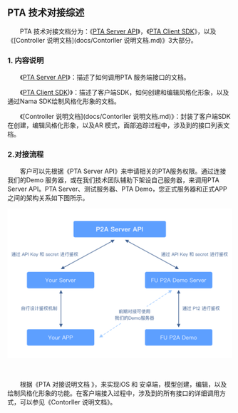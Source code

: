 ## PTA 技术对接综述

&emsp;&emsp;PTA 技术对接文档分为：《[PTA Server API](docs/PTA%20Server%20API.pdf)》，《[PTA Client SDK](docs/PTA%20Client%20SDK.md)》，以及《[Controller 说明文档](docs/Contorller 说明文档.md)》3大部分。

### 1. 内容说明

&emsp;&emsp;《[PTA Server API](docs/PTA%20Server%20API.pdf)》：描述了如何调用PTA 服务端接口的文档。

&emsp;&emsp;《[PTA Client SDK](docs/PTA%20Client%20SDK.md))》：描述了客户端SDK，如何创建和编辑风格化形象，以及通过Nama SDK绘制风格化形象的文档。

&emsp;&emsp;《[Controller 说明文档](docs/Contorller 说明文档.md)》：封装了客户端SDK在创建，编辑风格化形象，以及AR 模式，面部追踪过程中，涉及到的接口列表文档。	

### 2.对接流程

&emsp;&emsp;客户可以先根据《PTA Server API》来申请相关的PTA服务权限。通过连接我们的Demo 服务器，或在我们技术团队辅助下架设自己服务器，来调用PTA Server API。PTA Server、测试服务器、PTA Demo，您正式服务器和正式APP之间的架构关系如下图所示。

<img src=".\docs\res\PTA_structure.png"  />

​	

&emsp;&emsp;根据《PTA 对接说明文档 》，来实现iOS 和 安卓端，模型创建，编辑，以及绘制风格化形象的功能。在客户端接入过程中，涉及到的所有接口的详细调用方式，可以参见《Contorller 说明文档》。
